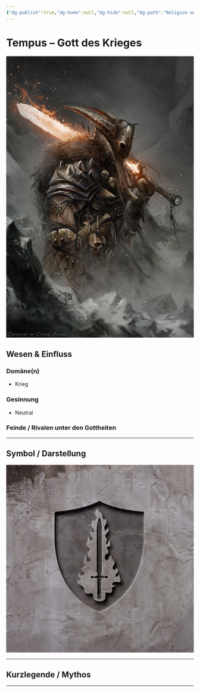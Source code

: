 ```yaml
---
{"dg-publish":true,"dg-home":null,"dg-hide":null,"dg-path":"Religion und Götter/Götter/Tempus.md","name":"Tempus","alignment":"N","domäne":["war"],"symbol":"Upright flaming sword","tags":["magic","religion","god"],"permalink":"/religion-und-goetter/goetter/tempus/","dgPassFrontmatter":true}
---
```



# **Tempus** – Gott des Krieges

![c254629582912eea157f3b0891755f34.jpeg](/img/user/_Bilder/Gods/Tempus/c254629582912eea157f3b0891755f34.jpeg)

## **Wesen & Einfluss**

### Domäne(n)

- Krieg

### Gesinnung

- Neutral

### Feinde / Rivalen unter den Gottheiten


---

## **Symbol / Darstellung**

![tempus-03.jpg](/img/user/_Bilder/Gods/Tempus/tempus-03.jpg)

---

## **Kurzlegende / Mythos**




---
